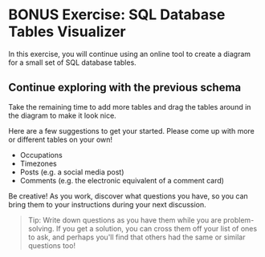 # BONUS Exercise: SQL Database Tables Visualizer

In this exercise, you will continue using an online tool to create a diagram for
a small set of SQL database tables.

## Continue exploring with the previous schema

Take the remaining time to add more tables and drag the
tables around in the diagram to make it look nice.

Here are a few suggestions to get your started. Please come up with more or
different tables on your own!

* Occupations
* Timezones
* Posts (e.g. a social media post)
* Comments (e.g. the electronic equivalent of a comment card)

Be creative! As you work, discover what questions you have, so you can bring
them to your instructions during your next discussion.

> Tip: Write down questions as you have them while you are problem-solving. If
> you get a solution, you can cross them off your list of ones to ask, and
> perhaps you'll find that others had the same or similar questions too!